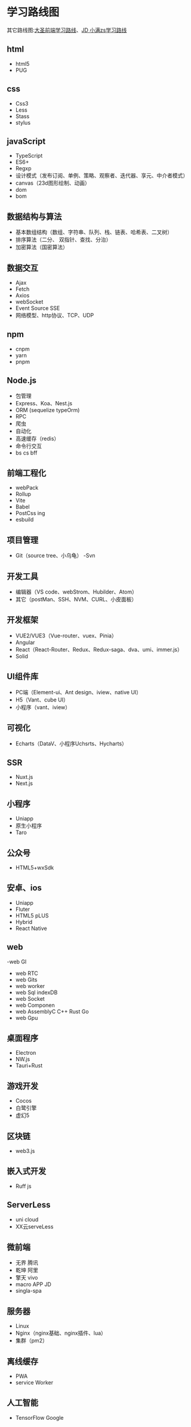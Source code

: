 # 学习路线图
其它路线图:[大圣前端学习路线](https://roadmap.shengxinjing.cn/)、[JD 小满zs学习路线]()

## html
- html5
- PUG

## css
- Css3
- Less
- Stass
- stylus

## javaScript
- TypeScript
- ES6+
- Regxp
- 设计模式（发布订阅、单例、策略、观察者、迭代器、享元、中介者模式）
- canvas（23d图形绘制、动画）
- dom
- bom

## 数据结构与算法
- 基本数组结构（数组、字符串、队列、栈、链表、哈希表、二叉树）
- 排序算法（二分、 双指针、查找、分治）
- 加密算法（国密算法）

## 数据交互
- Ajax
- Fetch
- Axios
- webSocket
- Event Source SSE
- 网络模型、http协议、TCP、UDP

## npm
- cnpm
- yarn
- pnpm

## Node.js
- 包管理
- Express、Koa、Nest.js
- ORM (sequelize typeOrm)
- RPC
- 爬虫
- 自动化
- 高速缓存（redis）
- 命令行交互
- bs cs bff

## 前端工程化
- webPack
- Rollup
- Vite
- Babel
- PostCss ing
- esbuild

## 项目管理
- Git（source tree、小乌龟）
-Svn

## 开发工具
- 编辑器（VS code、webStrom、Hubilder、Atom）
- 其它（postMan、SSH、NVM、CURL、小皮面板）

## 开发框架
- VUE2/VUE3（Vue-router、vuex、Pinia）
- Angular
- React（React-Router、Redux、Redux-saga、dva、umi、immer.js）
- Solid

## UI组件库
- PC端（Element-ui、Ant design、iview、native UI）
- H5（Vant、cube UI）
- 小程序（vant、iview）

## 可视化
- Echarts（DataV、小程序Uchsrts、Hycharts）

## SSR
- Nuxt.js
- Next.js

## 小程序
- Uniapp
- 原生小程序
- Taro

## 公众号
- HTML5+wxSdk

## 安卓、ios
- Uniapp
- Fluter
- HTML5 pLUS
- Hybrid
- React Native

## web
-web Gl
- web RTC
- web Gits
- web worker
- web Sql indexDB
- web Socket
- web Componen
- web AssemblyC C++ Rust Go
- web Gpu

## 桌面程序
- Electron
- NW.js
- Tauri+Rust

## 游戏开发
- Cocos
- 白鹭引擎
- 虚幻5

## 区块链
- web3.js

## 嵌入式开发
- Ruff js

## ServerLess
- uni cloud
- XX云serveLess

## 微前端
- 无界 腾讯
- 乾坤 阿里
- 擎天 vivo
- macro APP JD
- singla-spa

## 服务器
- Linux
- Nginx（nginx基础、nginx插件、lua）
- 集群（pm2）

## 离线缓存
- PWA
- service Worker

## 人工智能
- TensorFlow Google































